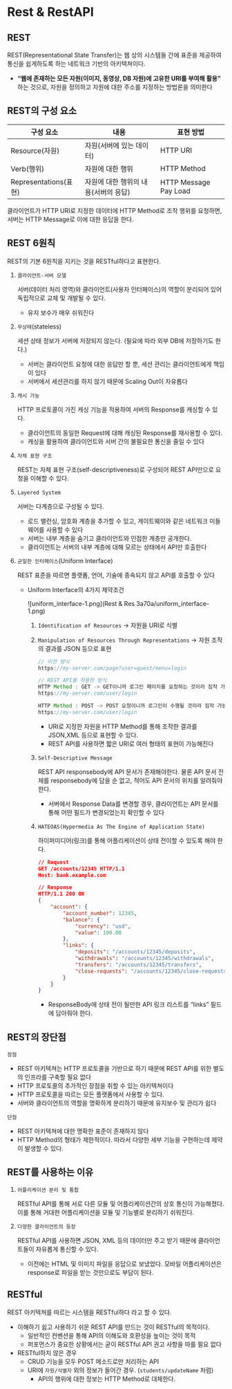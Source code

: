 # Rest & RestAPI

## REST

REST(Representational State Transfer)는 웹 상의 시스템들 간에 표준을 제공하여 통신을 쉽게하도록 하는 네트워크 기반의 아키텍쳐이다.

- **“웹에 존재하는 모든 자원(이미지, 동영상, DB 자원)에 고유한 URI를 부여해 활용”** 하는 것으로, 자원을 정의하고 자원에 대한 주소를 지정하는 방법론을 의미한다

## REST의 구성 요소

| 구성 요소 | 내용 | 표현 방법 |
| --- | --- | --- |
| Resource(자원) | 자원(서버에 있는 데이터) | HTTP URI |
| Verb(행위) | 자원에 대한 행위 | HTTP Method |
| Representations(표현) | 자원에 대한 행위의 내용(서버의 응답) | HTTP Message Pay Load |

클라이언트가 HTTP URI로 지정한 데이터에 HTTP Method로 조작 행위를 요청하면, 서버는 HTTP Message로 이에 대한 응답을 한다.

## REST 6원칙

REST의 기본 6원칙을 지키는 것을 RESTful하다고 표현한다.

1. `클라이언트-서버 모델`
    
    서버(데이터 처리 영역)와 클라이언트(사용자 인터페이스)의 역할이 분리되어 있어 독립적으로 교체 및 개발될 수 있다.
    
    - 유지 보수가 매우 쉬워진다
2. `무상태`(stateless)
    
    세션 상태 정보가 서버에 저장되지 않는다. (필요에 따라 외부 DB에 저장하기도 한다.)
    
    - 서버는 클라이언트 요청에 대한 응답만 할 뿐, 세션 관리는 클라이언트에게 책임이 있다
    - 서버에서 세션관리를 하지 않기 때문에 Scaling Out이 자유롭다
3. `캐시 가능`
    
    HTTP 프로토콜이 가진 캐싱 기능을 적용하여 서버의 Response를 캐싱할 수 있다.
    
    - 클라이언트의 동일한 Request에 대해 캐싱된 Response를 재사용할 수 있다.
    - 캐싱을 활용하여 클라이언트와 서버 간의 불필요한 통신을 줄일 수 있다
4. `자체 표현 구조`
    
    REST는 자체 표현 구조(self-descriptiveness)로 구성되어 REST API만으로 요청을 이해할 수 있다.
    
5. `Layered System`
    
    서버는 다계층으로 구성될 수 있다.
    
    - 로드 밸런싱, 암호화 계층을 추가할 수 있고, 게이트웨이와 같은 네트워크 미들웨어를 사용할 수 있다
    - 서버는 내부 계층을 숨기고 클라이언트와 인접한 계층만 공개한다.
    - 클라이언트는 서버의 내부 계층에 대해 모르는 상태에서 API만 호출한다
6. `균일한 인터페이스`(Uniform Interface)
    
    REST 표준을 따르면 플랫폼, 언어, 기술에 종속되지 않고 API를 호출할 수 있다
    
    - Uniform Interface의 4가지 제약조건
        
        ![uniform_interface-1.png](Rest & Res 3a70a/uniform_interface-1.png)
        
        1. `Identification of Resources` → 자원을 URI로 식별
        2. `Manipulation of Resources Through Representations` → 자원 조작의 결과를 JSON 등으로 표현
            
            ```java
            // 이전 방식
            https://my-server.com/page?user=guest/menu=login
            
            // REST API를 적용한 방식
            HTTP Method : GET -> GET이니까 로그인 페이지를 요청하는 것이라 짐작 가능
            https://my-server.com/user/login 
            
            HTTP Method : POST -> POST 요청이니까 로그인이 수행될 것이라 짐작 가능
            https://my-server.com/user/login
            ```
            
            - URI로 지정한 자원을 HTTP Method를 통해 조작한 결과를 JSON,XML 등으로 표현할 수 있다.
            - REST API를 사용하면 짧은 URI로 여러 형태의 표현이 가능해진다
        3. `Self-Descriptive Message`
            
            REST API responsebody에 API 문서가 존재해야한다. 물론 API 문서 전체를 responsebody에 담을 순 없고, 적어도 API 문서의 위치를 알려줘야 한다.
            
            - 서버에서 Response Data를 변경할 경우, 클라이언트는 API 문서를 통해 어떤 필드가 변경되었는지 확인할 수 있다
        4. `HATEOAS(Hypermedia As The Engine of Application State)`
            
            하이퍼미디어(링크)를 통해 어플리케이션이 상태 전이할 수 있도록 해야 한다.
            
            ```json
            // Request
            GET /accounts/12345 HTTP/1.1
            Host: bank.example.com
            
            // Response
            HTTP/1.1 200 OK
            {
                "account": {
                    "account_number": 12345,
                    "balance": {
                        "currency": "usd",
                        "value": 100.00
                    },
                    "links": {
                        "deposits": "/accounts/12345/deposits",
                        "withdrawals": "/accounts/12345/withdrawals",
                        "transfers": "/accounts/12345/transfers",
                        "close-requests": "/accounts/12345/close-requests"
                    }
                }
            }
            ```
            
            - ResponseBody에 상태 전이 될만한 API 링크 리스트를 “links” 필드에 담아줘야 한다.

## REST의 장단점

`장점`

- REST 아키텍쳐는 HTTP 프로토콜을 기반으로 하기 때문에 REST API를 위한 별도의 인프라를 구축할 필요 없다
- HTTP 프로토콜의 추가적인 장점을 취할 수 있는 아키텍쳐이다
- HTTP 프로토콜을 따르는 모든 플랫폼에서 사용할 수 있다.
- 서버와 클라이언트의 역할을 명확하게 분리하기 때문에 유지보수 및 관리가 쉽다

`단점`

- REST 아키텍쳐에 대한 명확한 표준이 존재하지 않다
- HTTP Method의 형태가 제한적이다. 따라서 다양한 세부 기능을 구현하는데 제약이 발생할 수 있다.

## REST를 사용하는 이유

1. `어플리케이션 분리 및 통합`
    
    RESTful API를 통해 서로 다른 모듈 및 어플리케이션간의 상호 통신이 가능해졌다. 이를 통해 거대한 어플리케이션을 모듈 및 기능별로 분리하기 쉬워진다.
    
2. `다양한 클라이언트의 등장`
    
    RESTful API를 사용하면 JSON, XML 등의 데이터만 주고 받기 때문에 클라이언트들이 자유롭게 통신할 수 있다.
    
    - 이전에는 HTML 및 이미지 파일을 응답으로 보냈었다. 모바일 어플리케이션은 response로 파일을 받는 것만으로도 부담이 된다.

## RESTful

REST 아키텍쳐를 따르는 시스템을 RESTful하다 라고 할 수 있다.

- 이해하기 쉽고 사용하기 쉬운 REST API를 만드는 것이 RESTful의 목적이다.
    - 일반적인 컨벤션을 통해 API의 이해도와 호환성을 높이는 것이 목적
    - 퍼포먼스가 중요한 상황에서는 굳이 RESTful API 권고 사항을 따를 필요 없다
- RESTful하지 않은 경우
    - CRUD 기능을 모두 POST 메소드로만 처리하는 API
    - URI에 `자원/식별자` 외의 정보가 들어간 경우. (`students/updateName` 처럼)
        - API의 행위에 대한 정보는 HTTP Method로 대체한다.
